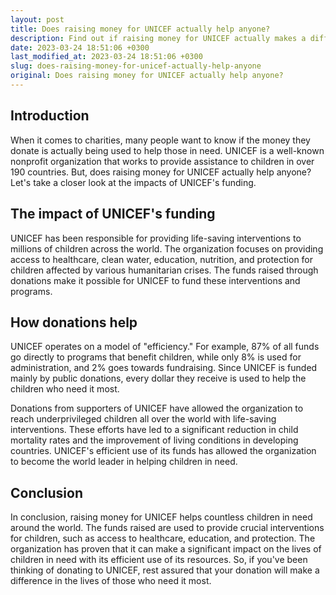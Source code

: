 ```yaml
---
layout: post
title: Does raising money for UNICEF actually help anyone?
description: Find out if raising money for UNICEF actually makes a difference and helps those in need.
date: 2023-03-24 18:51:06 +0300
last_modified_at: 2023-03-24 18:51:06 +0300
slug: does-raising-money-for-unicef-actually-help-anyone
original: Does raising money for UNICEF actually help anyone?
---
```

## Introduction
 
When it comes to charities, many people want to know if the money they donate is actually being used to help those in need. UNICEF is a well-known nonprofit organization that works to provide assistance to children in over 190 countries. But, does raising money for UNICEF actually help anyone? Let's take a closer look at the impacts of UNICEF's funding.

## The impact of UNICEF's funding

UNICEF has been responsible for providing life-saving interventions to millions of children across the world. The organization focuses on providing access to healthcare, clean water, education, nutrition, and protection for children affected by various humanitarian crises. The funds raised through donations make it possible for UNICEF to fund these interventions and programs.

## How donations help  

UNICEF operates on a model of "efficiency." For example, 87% of all funds go directly to programs that benefit children, while only 8% is used for administration, and 2% goes towards fundraising. Since UNICEF is funded mainly by public donations, every dollar they receive is used to help the children who need it most.

Donations from supporters of UNICEF have allowed the organization to reach underprivileged children all over the world with life-saving interventions. These efforts have led to a significant reduction in child mortality rates and the improvement of living conditions in developing countries. UNICEF's efficient use of its funds has allowed the organization to become the world leader in helping children in need.

## Conclusion

In conclusion, raising money for UNICEF helps countless children in need around the world. The funds raised are used to provide crucial interventions for children, such as access to healthcare, education, and protection. The organization has proven that it can make a significant impact on the lives of children in need with its efficient use of its resources. So, if you've been thinking of donating to UNICEF, rest assured that your donation will make a difference in the lives of those who need it most.